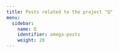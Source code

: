 ```yaml
---
title: Posts related to the project "Ω"
menu:
  sidebar:
    name: Ω
    identifier: omega-posts
    weight: 20
---
```

